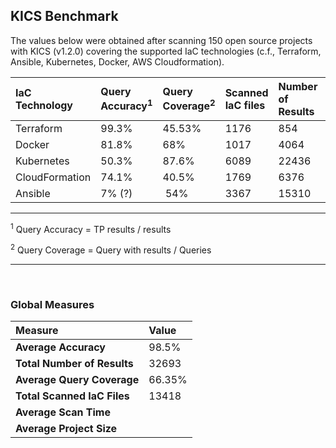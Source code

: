 ## KICS Benchmark

The values below were obtained after scanning 150 open source projects with KICS (v1.2.0) covering 
the supported IaC technologies (c.f., Terraform, Ansible, Kubernetes, Docker, AWS Cloudformation).


| IaC Technology    | Query Accuracy<sup>1</sup>    | Query Coverage<sup>2</sup> | Scanned IaC files​ | Number of Results​ | Average Scan Time​ (s) | Average Project Size |
| :---              | :---     | :---    | :--- | :---     | :---| :---|
| Terraform​         | 99.3%​    | 45.53%​  | 1176​ | 854​      | TBD​ | TBD​ |
| Docker​            | 81.8%​    | 68%​     | 1017​ | 4064​     | TBD​ | TBD |​
| Kubernetes​        | 50.3%​    | 87.6%​   | 6089​ | 22436​    | TBD​ | TBD​ |​
| CloudFormation​    | 74.1%    | 40.5%​   | 1769​ | 6376​     | TBD​ | TBD |​
| Ansible ​          | 7% (?)   |​ 54%​     | 3367​ | 15310​    | TBD​ | TBD |​


---

<sup>1</sup> Query Accuracy = TP results / results

<sup>2</sup> Query Coverage = Query with results / Queries

---

<br/>

### Global Measures


|Measure                        | Value  |
| :---                          | :---   |
| **Average Accuracy**          | 98.5%  |    
| **Total Number of Results**   | 32693  |
| **Average Query Coverage**    | 66.35% |
| **Total Scanned IaC Files**   | 13418  |
| **Average Scan Time**         |        |
| **Average Project Size**      |        |



